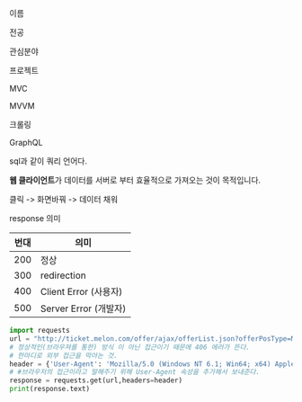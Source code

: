 이름

전공

관심분야	

프로젝트

MVC

MVVM

크롤링







GraphQL

sql과 같이 쿼리 언어다.

**웹 클라이언트**가 데이터를 서버로 부터 효율적으로 가져오는 것이 목적입니다.



클릭 -> 화면바꿔 -> 데이터 채워



response 의미

| 번대 | 의미                  |
| ---- | --------------------- |
| 200  | 정상                  |
| 300  | redirection           |
| 400  | Client Error (사용자) |
| 500  | Server Error (개발자) |

```python
import requests
url = "http://ticket.melon.com/offer/ajax/offerList.json?offerPosType=MAIN_B_CO_2"
# 정상적인(브라우져를 통한) 방식 이 아닌 접근이기 때문에 406 에러가 뜬다.
# 한마디로 외부 접근을 막아논 것. 
header = {'User-Agent': 'Mozilla/5.0 (Windows NT 6.1; Win64; x64) AppleWebKit/537.36 (KHTML, like Gecko) Chrome/78.0.3904.70 Safari/537.36'}
# #브라우저의 접근이라고 말해주기 위해 User-Agent 속성을 추가해서 보내준다.
response = requests.get(url,headers=header)
print(response.text)
```

